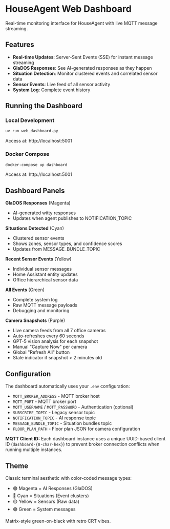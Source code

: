 # HouseAgent Web Dashboard

Real-time monitoring interface for HouseAgent with live MQTT message streaming.

## Features

- **Real-time Updates**: Server-Sent Events (SSE) for instant message streaming
- **GlaDOS Responses**: See AI-generated responses as they happen
- **Situation Detection**: Monitor clustered events and correlated sensor data
- **Sensor Events**: Live feed of all sensor activity
- **System Log**: Complete event history

## Running the Dashboard

### Local Development

```bash
uv run web_dashboard.py
```

Access at: http://localhost:5001

### Docker Compose

```bash
docker-compose up dashboard
```

Access at: http://localhost:5001

## Dashboard Panels

**GlaDOS Responses** (Magenta)
- AI-generated witty responses
- Updates when agent publishes to NOTIFICATION_TOPIC

**Situations Detected** (Cyan)
- Clustered sensor events
- Shows zones, sensor types, and confidence scores
- Updates from MESSAGE_BUNDLE_TOPIC

**Recent Sensor Events** (Yellow)
- Individual sensor messages
- Home Assistant entity updates
- Office hierarchical sensor data

**All Events** (Green)
- Complete system log
- Raw MQTT message payloads
- Debugging and monitoring

**Camera Snapshots** (Purple)
- Live camera feeds from all 7 office cameras
- Auto-refreshes every 60 seconds
- GPT-5 vision analysis for each snapshot
- Manual "Capture Now" per camera
- Global "Refresh All" button
- Stale indicator if snapshot > 2 minutes old

## Configuration

The dashboard automatically uses your `.env` configuration:
- `MQTT_BROKER_ADDRESS` - MQTT broker host
- `MQTT_PORT` - MQTT broker port
- `MQTT_USERNAME` / `MQTT_PASSWORD` - Authentication (optional)
- `SUBSCRIBE_TOPIC` - Legacy sensor topic
- `NOTIFICATION_TOPIC` - AI response topic
- `MESSAGE_BUNDLE_TOPIC` - Situation bundles topic
- `FLOOR_PLAN_PATH` - Floor plan JSON for camera configuration

**MQTT Client ID:** Each dashboard instance uses a unique UUID-based client ID (`dashboard-{8-char-hex}`) to prevent broker connection conflicts when running multiple instances.

## Theme

Classic terminal aesthetic with color-coded message types:
- 🟣 Magenta = AI Responses (GlaDOS)
- 🔵 Cyan = Situations (Event clusters)
- 🟡 Yellow = Sensors (Raw data)
- 🟢 Green = System messages

Matrix-style green-on-black with retro CRT vibes.
